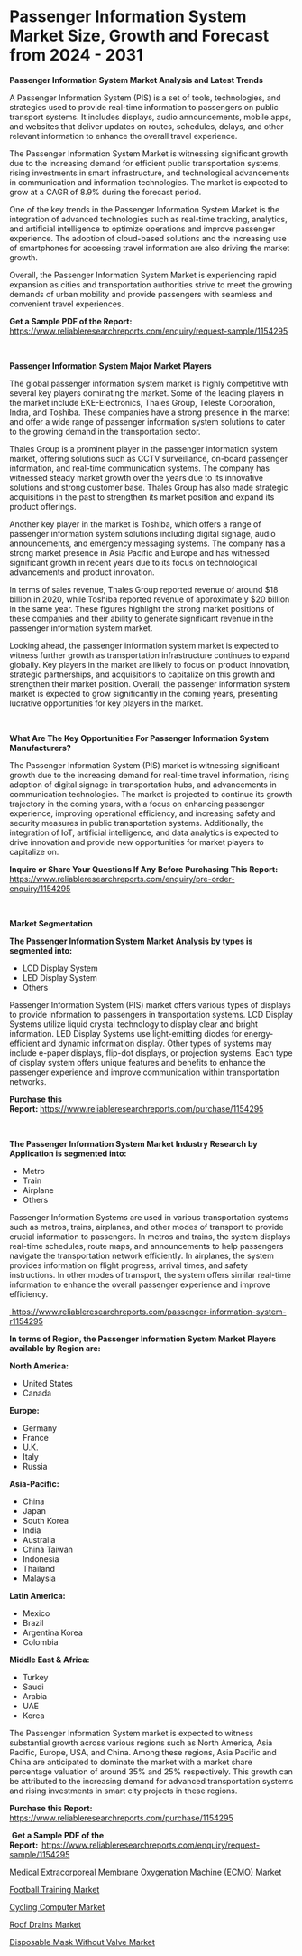 <p><h1>Passenger Information System Market Size, Growth and Forecast from 2024 - 2031</h1></p><p><strong>Passenger Information System Market Analysis and Latest Trends</strong></p>
<p><p>A Passenger Information System (PIS) is a set of tools, technologies, and strategies used to provide real-time information to passengers on public transport systems. It includes displays, audio announcements, mobile apps, and websites that deliver updates on routes, schedules, delays, and other relevant information to enhance the overall travel experience.</p><p>The Passenger Information System Market is witnessing significant growth due to the increasing demand for efficient public transportation systems, rising investments in smart infrastructure, and technological advancements in communication and information technologies. The market is expected to grow at a CAGR of 8.9% during the forecast period.</p><p>One of the key trends in the Passenger Information System Market is the integration of advanced technologies such as real-time tracking, analytics, and artificial intelligence to optimize operations and improve passenger experience. The adoption of cloud-based solutions and the increasing use of smartphones for accessing travel information are also driving the market growth.</p><p>Overall, the Passenger Information System Market is experiencing rapid expansion as cities and transportation authorities strive to meet the growing demands of urban mobility and provide passengers with seamless and convenient travel experiences.</p></p>
<p><strong>Get a Sample PDF of the Report:&nbsp;</strong> <a href="https://www.reliableresearchreports.com/enquiry/request-sample/1154295">https://www.reliableresearchreports.com/enquiry/request-sample/1154295</a></p>
<p>&nbsp;</p>
<p><strong>Passenger Information System Major Market Players</strong></p>
<p><p>The global passenger information system market is highly competitive with several key players dominating the market. Some of the leading players in the market include EKE-Electronics, Thales Group, Teleste Corporation, Indra, and Toshiba. These companies have a strong presence in the market and offer a wide range of passenger information system solutions to cater to the growing demand in the transportation sector.</p><p>Thales Group is a prominent player in the passenger information system market, offering solutions such as CCTV surveillance, on-board passenger information, and real-time communication systems. The company has witnessed steady market growth over the years due to its innovative solutions and strong customer base. Thales Group has also made strategic acquisitions in the past to strengthen its market position and expand its product offerings.</p><p>Another key player in the market is Toshiba, which offers a range of passenger information system solutions including digital signage, audio announcements, and emergency messaging systems. The company has a strong market presence in Asia Pacific and Europe and has witnessed significant growth in recent years due to its focus on technological advancements and product innovation.</p><p>In terms of sales revenue, Thales Group reported revenue of around $18 billion in 2020, while Toshiba reported revenue of approximately $20 billion in the same year. These figures highlight the strong market positions of these companies and their ability to generate significant revenue in the passenger information system market.</p><p>Looking ahead, the passenger information system market is expected to witness further growth as transportation infrastructure continues to expand globally. Key players in the market are likely to focus on product innovation, strategic partnerships, and acquisitions to capitalize on this growth and strengthen their market position. Overall, the passenger information system market is expected to grow significantly in the coming years, presenting lucrative opportunities for key players in the market.</p></p>
<p>&nbsp;</p>
<p><strong>What Are The Key Opportunities For Passenger Information System Manufacturers?</strong></p>
<p><p>The Passenger Information System (PIS) market is witnessing significant growth due to the increasing demand for real-time travel information, rising adoption of digital signage in transportation hubs, and advancements in communication technologies. The market is projected to continue its growth trajectory in the coming years, with a focus on enhancing passenger experience, improving operational efficiency, and increasing safety and security measures in public transportation systems. Additionally, the integration of IoT, artificial intelligence, and data analytics is expected to drive innovation and provide new opportunities for market players to capitalize on.</p></p>
<p><strong>Inquire or Share Your Questions If Any Before Purchasing This Report:</strong> <a href="https://www.reliableresearchreports.com/enquiry/pre-order-enquiry/1154295">https://www.reliableresearchreports.com/enquiry/pre-order-enquiry/1154295</a></p>
<p>&nbsp;</p>
<p><strong>Market Segmentation</strong></p>
<p><strong>The Passenger Information System Market Analysis by types is segmented into:</strong></p>
<p><ul><li>LCD Display System</li><li>LED Display System</li><li>Others</li></ul></p>
<p><p>Passenger Information System (PIS) market offers various types of displays to provide information to passengers in transportation systems. LCD Display Systems utilize liquid crystal technology to display clear and bright information. LED Display Systems use light-emitting diodes for energy-efficient and dynamic information display. Other types of systems may include e-paper displays, flip-dot displays, or projection systems. Each type of display system offers unique features and benefits to enhance the passenger experience and improve communication within transportation networks.</p></p>
<p><strong>Purchase this Report:&nbsp;</strong><a href="https://www.reliableresearchreports.com/purchase/1154295">https://www.reliableresearchreports.com/purchase/1154295</a></p>
<p>&nbsp;</p>
<p><strong>The Passenger Information System Market Industry Research by Application is segmented into:</strong></p>
<p><ul><li>Metro</li><li>Train</li><li>Airplane</li><li>Others</li></ul></p>
<p><p>Passenger Information Systems are used in various transportation systems such as metros, trains, airplanes, and other modes of transport to provide crucial information to passengers. In metros and trains, the system displays real-time schedules, route maps, and announcements to help passengers navigate the transportation network efficiently. In airplanes, the system provides information on flight progress, arrival times, and safety instructions. In other modes of transport, the system offers similar real-time information to enhance the overall passenger experience and improve efficiency.</p></p>
<p><a href="https://www.reliableresearchreports.com/passenger-information-system-r1154295">&nbsp;https://www.reliableresearchreports.com/passenger-information-system-r1154295</a></p>
<p><strong>In terms of Region, the Passenger Information System Market Players available by Region are:</strong></p>
<p>
    <p> <strong> North America: </strong>
        <ul>
            <li>United States</li>
            <li>Canada</li>
        </ul>
        </p> 
    <p> <strong> Europe: </strong>
        <ul>
            <li>Germany</li>
            <li>France</li>
            <li>U.K.</li>
            <li>Italy</li>
            <li>Russia</li>
        </ul>
        </p> 
    <p> <strong> Asia-Pacific: </strong>
        <ul>
            <li>China</li>
            <li>Japan</li>
            <li>South Korea</li>
            <li>India</li>
            <li>Australia</li>
            <li>China Taiwan</li>
            <li>Indonesia</li>
            <li>Thailand</li>
            <li>Malaysia</li>
        </ul>
        </p> 
    <p> <strong> Latin America: </strong>
        <ul>
            <li>Mexico</li>
            <li>Brazil</li>
            <li>Argentina Korea</li>
            <li>Colombia</li>
        </ul>
        </p> 
    <p> <strong> Middle East & Africa: </strong>
        <ul>
            <li>Turkey</li>
            <li>Saudi</li>
            <li>Arabia</li>
            <li>UAE</li>
            <li>Korea</li>
        </ul>
    </p>
    </p>
<p><p>The Passenger Information System market is expected to witness substantial growth across various regions such as North America, Asia Pacific, Europe, USA, and China. Among these regions, Asia Pacific and China are anticipated to dominate the market with a market share percentage valuation of around 35% and 25% respectively. This growth can be attributed to the increasing demand for advanced transportation systems and rising investments in smart city projects in these regions.</p></p>
<p><strong>Purchase this Report: </strong><a href="https://www.reliableresearchreports.com/purchase/1154295">https://www.reliableresearchreports.com/purchase/1154295</a></p>
<p>&nbsp;<strong>Get a Sample PDF of the Report:&nbsp;&nbsp;</strong><a href="https://www.reliableresearchreports.com/enquiry/request-sample/1154295">https://www.reliableresearchreports.com/enquiry/request-sample/1154295</a></p>
<p><strong></strong></p>
<p><p><a href="https://www.linkedin.com/pulse/medical-extracorporeal-membrane-oxygenation-machine-ecmo-market-2tmwc">Medical Extracorporeal Membrane Oxygenation Machine (ECMO) Market</a></p><p><a href="https://github.com/provorikovar/Market-Research-Report-List-5/blob/main/football-training-market.md">Football Training Market</a></p><p><a href="https://issuu.com/reportprime-2/docs/cycling-computer-market-size-2030.p_c081356dbe7d45">Cycling Computer Market</a></p><p><a href="https://issuu.com/reportprime-2/docs/roof-drains-market-size-2030.pptx">Roof Drains Market</a></p><p><a href="https://www.linkedin.com/pulse/disposable-mask-without-valve-market-trends-detailed-study-2ff2c">Disposable Mask Without Valve Market</a></p></p>